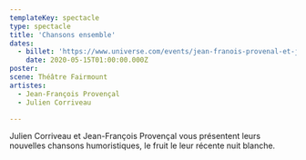 ```yaml
---
templateKey: spectacle
type: spectacle
title: 'Chansons ensemble'
dates: 
  - billet: 'https://www.universe.com/events/jean-franois-provenal-et-julien-corriveau-tickets-WL6K9C'
    date: 2020-05-15T01:00:00.000Z
poster: 
scene: Théâtre Fairmount
artistes:
  - Jean-François Provençal
  - Julien Corriveau

---
```

Julien Corriveau et Jean-François Provençal vous présentent leurs nouvelles chansons humoristiques, le fruit le leur récente nuit blanche.
